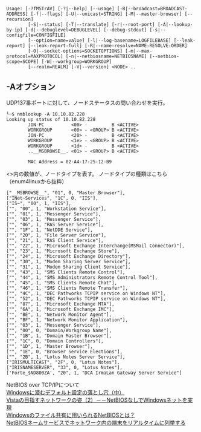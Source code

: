 ```
Usage: [-?fMSTrAV] [-?|--help] [--usage] [-B|--broadcast=BROADCAST-ADDRESS] [-f|--flags] [-U|--unicast=STRING] [-M|--master-browser] [--recursion]
        [-S|--status] [-T|--translate] [-r|--root-port] [-A|--lookup-by-ip] [-d|--debuglevel=DEBUGLEVEL] [--debug-stdout] [-s|--configfile=CONFIGFILE]
        [--option=name=value] [-l|--log-basename=LOGFILEBASE] [--leak-report] [--leak-report-full] [-R|--name-resolve=NAME-RESOLVE-ORDER]
        [-O|--socket-options=SOCKETOPTIONS] [-m|--max-protocol=MAXPROTOCOL] [-n|--netbiosname=NETBIOSNAME] [--netbios-scope=SCOPE] [-W|--workgroup=WORKGROUP]
        [--realm=REALM] [-V|--version] <NODE> ..
```

## -Aオプション
UDP137番ポートに対して、ノードステータスの問い合わせを実行。
```
└─$ nmblookup -A 10.10.82.228
Looking up status of 10.10.82.228
        JON-PC          <00> -         B <ACTIVE> 
        WORKGROUP       <00> - <GROUP> B <ACTIVE> 
        JON-PC          <20> -         B <ACTIVE> 
        WORKGROUP       <1e> - <GROUP> B <ACTIVE> 
        WORKGROUP       <1d> -         B <ACTIVE> 
        ..__MSBROWSE__. <01> - <GROUP> B <ACTIVE> 

        MAC Address = 02-A4-17-25-12-B9
```
<>内の数値が、ノードタイプを表す。
ノードタイプの種類はこちら（enum4linuxから抜粋）
```
["__MSBROWSE__", "01", 0, "Master Browser"],
["INet~Services", "1C", 0, "IIS"],
["IS~", "00", 1, "IIS"],
["", "00", 1, "Workstation Service"],
["", "01", 1, "Messenger Service"],
["", "03", 1, "Messenger Service"],
["", "06", 1, "RAS Server Service"],
["", "1F", 1, "NetDDE Service"],
["", "20", 1, "File Server Service"],
["", "21", 1, "RAS Client Service"],
["", "22", 1, "Microsoft Exchange Interchange(MSMail Connector)"],
["", "23", 1, "Microsoft Exchange Store"],
["", "24", 1, "Microsoft Exchange Directory"],
["", "30", 1, "Modem Sharing Server Service"],
["", "31", 1, "Modem Sharing Client Service"],
["", "43", 1, "SMS Clients Remote Control"],
["", "44", 1, "SMS Administrators Remote Control Tool"],
["", "45", 1, "SMS Clients Remote Chat"],
["", "46", 1, "SMS Clients Remote Transfer"],
["", "4C", 1, "DEC Pathworks TCPIP service on Windows NT"],
["", "52", 1, "DEC Pathworks TCPIP service on Windows NT"],
["", "87", 1, "Microsoft Exchange MTA"],
["", "6A", 1, "Microsoft Exchange IMC"],
["", "BE", 1, "Network Monitor Agent"],
["", "BF", 1, "Network Monitor Application"],
["", "03", 1, "Messenger Service"],
["", "00", 0, "Domain/Workgroup Name"],
["", "1B", 1, "Domain Master Browser"],
["", "1C", 0, "Domain Controllers"],
["", "1D", 1, "Master Browser"],
["", "1E", 0, "Browser Service Elections"],
["", "2B", 1, "Lotus Notes Server Service"],
["IRISMULTICAST", "2F", 0, "Lotus Notes"],
["IRISNAMESERVER", "33", 0, "Lotus Notes"],
['Forte_$ND800ZA', "20", 1, "DCA IrmaLan Gateway Server Service"]
```

NetBIOS over TCP/IPについて  
[Windowsに潜むデフォルト設定の落とし穴（中）](https://xtech.nikkei.com/it/members/NBY/techsquare/20021129/2/)  
[Vistaの目指すネットワークの姿（2）－－NetBIOSなしでWindowsネットを実現](https://xtech.nikkei.com/it/article/COLUMN/20080916/314893/)  
[Windowsのファイル共有に用いられるNetBIOSとは？](https://atmarkit.itmedia.co.jp/fpc/experiments/008bbrouter_sec/block_share_02.html)  
[NetBIOSネームサービスでネットワーク内の端末をリアルタイムに列挙する](https://codezine.jp/article/detail/192)
